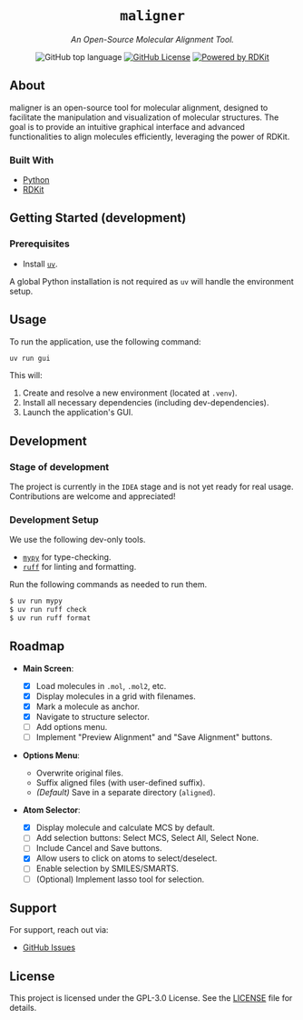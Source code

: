 <div align="center">
  <!--<img src="docs/images/logo.svg" alt="Logo" width="100" height="100">-->

  # `maligner`
  
  _An Open-Source Molecular Alignment Tool._

  ![GitHub top language](https://img.shields.io/github/languages/top/hellmrf/maligner)
  [![GitHub License](https://img.shields.io/github/license/hellmrf/maligner)](https://github.com/hellmrf/maligner/blob/main/LICENSE)
  [![Powered by RDKit](https://img.shields.io/badge/Powered%20by-RDKit-3838ff.svg?logo=data:image/png;base64,iVBORw0KGgoAAAANSUhEUgAAABAAAAAQBAMAAADt3eJSAAAABGdBTUEAALGPC/xhBQAAACBjSFJNAAB6JgAAgIQAAPoAAACA6AAAdTAAAOpgAAA6mAAAF3CculE8AAAAFVBMVEXc3NwUFP8UPP9kZP+MjP+0tP////9ZXZotAAAAAXRSTlMAQObYZgAAAAFiS0dEBmFmuH0AAAAHdElNRQfmAwsPGi+MyC9RAAAAQElEQVQI12NgQABGQUEBMENISUkRLKBsbGwEEhIyBgJFsICLC0iIUdnExcUZwnANQWfApKCK4doRBsKtQFgKAQC5Ww1JEHSEkAAAACV0RVh0ZGF0ZTpjcmVhdGUAMjAyMi0wMy0xMVQxNToyNjo0NyswMDowMDzr2J4AAAAldEVYdGRhdGU6bW9kaWZ5ADIwMjItMDMtMTFUMTU6MjY6NDcrMDA6MDBNtmAiAAAAAElFTkSuQmCC)](https://www.rdkit.org/)
  
  <!--<a href="#about"><strong>Explore the docs »</strong></a>
  <br />
  <br />
  <a href="https://github.com/hellmrf/maligner/issues/new?assignees=&labels=bug&template=01_BUG_REPORT.md&title=bug%3A+">Report a Bug</a>
  ·
  <a href="https://github.com/hellmrf/maligner/issues/new?assignees=&labels=enhancement&template=02_FEATURE_REQUEST.md&title=feat%3A+">Request a Feature</a>-->
</div>

## About

maligner is an open-source tool for molecular alignment, designed to facilitate the manipulation and visualization of molecular structures. The goal is to provide an intuitive graphical interface and advanced functionalities to align molecules efficiently, leveraging the power of RDKit.

### Built With

- [Python](https://www.python.org/)
- [RDKit](https://www.rdkit.org/)

## Getting Started (development)

### Prerequisites

- Install [`uv`](https://docs.astral.sh/uv).

A global Python installation is not required as `uv` will handle the environment setup.

## Usage

To run the application, use the following command:

```bash
uv run gui
```

This will:
1. Create and resolve a new environment (located at `.venv`).
2. Install all necessary dependencies (including dev-dependencies).
3. Launch the application's GUI.

## Development

### Stage of development

The project is currently in the `IDEA` stage and is not yet ready for real usage. Contributions are welcome and appreciated!

### Development Setup

We use the following dev-only tools.

- [`mypy`](https://mypy-lang.org/) for type-checking.
- [`ruff`](https://github.com/charliermarsh/ruff) for linting and formatting.

Run the following commands as needed to run them.

```bash
$ uv run mypy
$ uv run ruff check
$ uv run ruff format
```

## Roadmap

- **Main Screen**:
  - [X] Load molecules in `.mol`, `.mol2`, etc.
  - [X] Display molecules in a grid with filenames.
  - [X] Mark a molecule as anchor.
  - [X] Navigate to structure selector.
  - [ ] Add options menu.
  - [ ] Implement "Preview Alignment" and "Save Alignment" buttons.

- **Options Menu**:
  - Overwrite original files.
  - Suffix aligned files (with user-defined suffix).
  - *(Default)* Save in a separate directory (`aligned`).

- **Atom Selector**:
  - [X] Display molecule and calculate MCS by default.
  - [ ] Add selection buttons: Select MCS, Select All, Select None.
  - [ ] Include Cancel and Save buttons.
  - [X] Allow users to click on atoms to select/deselect.
  - [ ] Enable selection by SMILES/SMARTS.
  - [ ] (Optional) Implement lasso tool for selection.

## Support

For support, reach out via:

- [GitHub Issues](https://github.com/hellmrf/maligner/issues)

## License

This project is licensed under the GPL-3.0 License. See the [LICENSE](https://github.com/hellmrf/maligner/blob/main/LICENSE) file for details.